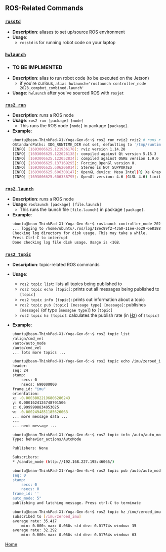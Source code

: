 ## **ROS-Related Commands**

### [`rosstd`](#rosstd)
- **Description**: aliases to set up/source ROS environment
- **Usage**:
    - `rosstd` is for running robot code on your laptop

### [`hwlaunch`](#hwlaunch)
- ### TO BE IMPLMENTED
- **Description**: alias to run robot code (to be executed on the Jetson)
    - if you're curious, `alias hwlaunch='roslaunch controller_node 2023_compbot_combined.launch'`
- **Usage**: `hwlaunch` after you've sourced ROS with `rosjet`

### [`ros2 run`](#ros2_run)
- **Description**: runs a ROS node
- **Usage**: `ros2 run [package] [node]`
    - This runs the ROS node `[node]` in package `[package]`.
- **Example**:
    ```bash
    ubuntu@bean-ThinkPad-X1-Yoga-Gen-6:~$ ros2 run rviz2 rviz2 # runs rviz (which is in a package of the same name), the ROS visualization tool
    QStandardPaths: XDG_RUNTIME_DIR not set, defaulting to '/tmp/runtime-ubuntu'
    [INFO] [1693006625.121936170]: rviz version 1.14.20
    [INFO] [1693006625.122026138]: compiled against Qt version 5.15.3
    [INFO] [1693006625.122052834]: compiled against OGRE version 1.9.0 (Ghadamon)
    [INFO] [1693006625.137169295]: Forcing OpenGl version 0.
    [INFO] [1693006625.606206014]: Stereo is NOT SUPPORTED
    [INFO] [1693006625.606308147]: OpenGL device: Mesa Intel(R) Xe Graphics (TGL GT2)
    [INFO] [1693006625.606338795]: OpenGl version: 4.6 (GLSL 4.6) limited to GLSL 1.4 on Mesa system.
    ```

### [`ros2 launch`](#ros2_launch)
- **Description**: runs a ROS node
- **Usage**: `roslaunch [package] [file.launch]`
    - This runs the launch file `[file.launch]` in package `[package]`.
- **Example**:
    ```bash
    ubuntu@bean-ThinkPad-X1-Yoga-Gen-6:~$ roslaunch controller_node 2023_sim.launch # run our robot in a simulated field
    ... logging to /home/ubuntu/.ros/log/18ec89f2-43a0-11ee-a629-6e8188a52783/roslaunch-bean-ThinkPad-X1-Yoga-Gen-6-51011.log
    Checking log directory for disk usage. This may take a while.
    Press Ctrl-C to interrupt
    Done checking log file disk usage. Usage is <1GB.
    ```

### [`ros2 topic`](#rostopic)
- **Description**: topic-related ROS commands
- **Usage**:
    - `ros2 topic list`: lists all topics being published to
    - `ros2 topic echo [topic]`: prints out all messages being published to `[topic]`
    - `ros2 topic info [topic]`: prints out information about a topic
    - `ros2 topic pub [topic] [message type] [message]`: publishes `[message]` (of type `[messgae type]`) to `[topic]`
    - `ros2 topic hz [topic]`: calculates the publish rate (in <ins>Hz</ins>) of `[topic]`
- **Example**:
    ```bash
    ubuntu@bean-ThinkPad-X1-Yoga-Gen-6:~$ ros2 topic list
    /align/cmd_vel
    /auto/auto_mode
    /auto/cmd_vel
    ... lots more topics ...
    ```

    ```bash
    ubuntu@bean-ThinkPad-X1-Yoga-Gen-6:~$ ros2 topic echo /imu/zeroed_imu
    header: 
    seq: 24
    stamp: 
        secs: 0
        nsecs: 690000000
    frame_id: "imu"
    orientation: 
    x: -0.00038022196806286243
    y: 0.0001624124748701506
    z: 0.9999998834053025
    w: -0.0002494851185626063
    ... more message data ...
    ---
    ... next message ...
    ```

    ```bash
    ubuntu@bean-ThinkPad-X1-Yoga-Gen-6:~$ ros2 topic info /auto/auto_mode
    Type: behavior_actions/AutoMode

    Publishers: None

    Subscribers: 
    * /candle_node (http://192.168.227.195:46065/)
    ```

    ```bash
    ubuntu@bean-ThinkPad-X1-Yoga-Gen-6:~$ ros2 topic pub /auto/auto_mode behavior_actions/AutoMode "header:
    seq: 0
    stamp:
        secs: 0
        nsecs: 0
    frame_id: ''
    auto_mode: 5" 
    publishing and latching message. Press ctrl-C to terminate
    ```

    ```bash
    ubuntu@bean-ThinkPad-X1-Yoga-Gen-6:~$ ros2 topic hz /imu/zeroed_imu 
    subscribed to [/imu/zeroed_imu]
    average rate: 35.417
        min: 0.000s max: 0.060s std dev: 0.01774s window: 35
    average rate: 32.292
        min: 0.000s max: 0.060s std dev: 0.01764s window: 63
    ```

[Home](/README.md)
